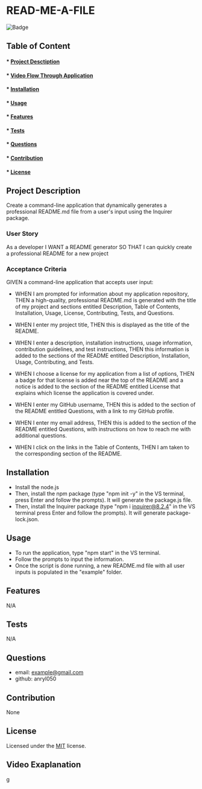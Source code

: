 

# READ-ME-A-FILE

![Badge](https://img.shields.io/badge/license-MIT-green?style=plastic&logo=appveyor)

## Table of Content
#### * [Project Desctiption](#description)
#### * [Video Flow Through Application](#video)
#### * [Installation](#installation)
#### * [Usage](#usage)
#### * [Features](#features)
#### * [Tests](#tests)
#### * [Questions](#questions)
#### * [Contribution](#contribution)
#### * [License](#license)

## Project Description
Create a command-line application that dynamically generates a professional README.md file from a user's input using the Inquirer package. 

### User Story
As a developer
I WANT a README generator
SO THAT I can quickly create a professional README for a new project

### Acceptance Criteria
GIVEN a command-line application that accepts user input:

- WHEN I am prompted for information about my application repository, THEN a high-quality, professional README.md is generated with the title of my project and sections entitled Description, Table of Contents, Installation, Usage, License, Contributing, Tests, and Questions. 

- WHEN I enter my project title, THEN this is displayed as the title of the README.

- WHEN I enter a description, installation instructions, usage information, contribution guidelines, and test instructions, THEN this information is added to the sections of the README entitled Description, Installation, Usage, Contributing, and Tests.

- WHEN I choose a license for my application from a list of options, THEN a badge for that license is added near the top of the README and a notice is added to the section of the README entitled License that explains which license the application is covered under.

- WHEN I enter my GitHub username, THEN this is added to the section of the README entitled Questions, with a link to my GitHub profile.

- WHEN I enter my email address, THEN this is added to the section of the README entitled Questions, with instructions on how to reach me with additional questions.

- WHEN I click on the links in the Table of Contents, THEN I am taken to the corresponding section of the README.


## Installation
- Install the node.js 
- Then, install the npm package (type "npm init -y" in the VS terminal, press Enter and follow the prompts). It will generate the package.js file. 
- Then, install the Inquirer package (type "npm i inquirer@8.2.4" in the VS terminal press Enter and follow the prompts). It will generate package-lock.json.

## Usage
- To run the application, type "npm start" in the VS terminal. 
- Follow the prompts to input the information.
- Once the script is done running, a new README.md file with all user inputs is populated in the "example" folder. 

## Features
N/A

## Tests
N/A

## Questions
- email: example@gmail.com
- github: anryl050

## Contribution
None

## License
Licensed under the [MIT](https://choosealicense.com/licenses/mit/) license.

## Video Exaplanation
g

  
